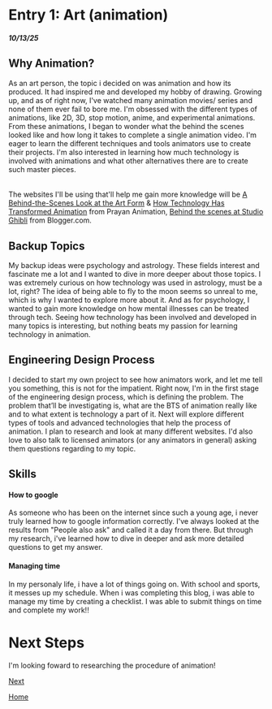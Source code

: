 # Entry 1: Art (animation)
##### 10/13/25

<h2> Why Animation? </h2>

As an art person, the topic i decided on was animation and how its produced. It had inspired me and developed my hobby of drawing. Growing up, and as of right now, I've watched many animation movies/ series and none of them ever fail to bore me. I'm obsessed with the different types of animations, like 2D, 3D, stop motion, anime, and experimental animations. From these animations, I began to wonder what the behind the scenes looked like and how long it takes to complete a single animation video. I'm eager to learn the different techniques and tools animators use to create their projects. I'm also interested in learning how much technology is involved with animations and what other alternatives there are to create such master pieces. 
<h6></h6>

The websites I'll be using that'll help me gain more knowledge will be <a href="https://www.prayananimation.com/blog/the-secrets-of-animation-a-behind-the-scenes-look-at-the-art-form/"> A Behind-the-Scenes Look at the Art Form</a> & <a href="https://www.prayananimation.com/blog/how-technology-has-transformed-animation-a-look-at-the-past-present-and-future/"> How Technology Has Transformed Animation</a> from Prayan Animation, <a href="https://ghibligabble.blogspot.com/2013/04/behind-scenes-at-studio-ghibli.html"> Behind the scenes at Studio Ghibli</a> from Blogger.com.

<h2> Backup Topics </h2>

My backup ideas were psychology and astrology. These fields interest and fascinate me a lot and I wanted to dive in more deeper about those topics. I was extremely curious on how technology was used in astrology, must be a lot, right? The idea of being able to fly to the moon seems so unreal to me, which is why I wanted to explore more about it. And as for psychology, I wanted to gain more knowledge on how mental illnesses can be treated through tech. Seeing how technology has been involved and developed in many topics is interesting, but nothing beats my passion for learning technology in animation.

<h2>Engineering Design Process </h2>

I decided to start my own project to see how animators work, and let me tell you something, this is not for the impatient. Right now, I'm in the first stage of the engineering design process, which is defining the problem. The problem that’ll be investigating is, what are the BTS of animation really like and to what extent is technology a part of it. Next will explore different types of tools and advanced technologies that help the process of animation. I plan to research and look at many different websites. I'd also love to also talk to licensed animators (or any animators in general) asking them questions regarding to my topic.

<h2> Skills </h2>

<h4> How to google </h4> 
As someone who has been on the internet since such a young age, i never truly learned how to google information correctly. I've always looked at the results from "People also ask" and called it a day from there. But through my research, i've learned how to dive in deeper and ask more detailed questions to get my answer. 
<h4> Managing time </h4>
In my personaly life, i have a lot of things going on. With school and sports, it messes up my schedule. When i was completing this blog, i was able to manage my time by creating a checklist. I was able to submit things on time and complete my work!!

<h1> Next Steps</h1>
I'm looking foward to researching the procedure of animation!

[Next](entry02.md)

[Home](../README.md)
